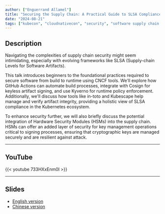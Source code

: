 ```yaml
---
author: ["Enguerrand Allamel"]
title: "Securing the Supply Chain: A Practical Guide to SLSA Compliance from Build to Runtime | 保障供应链安全：从构建到运行的SLSA合规实用指南"
date: "2024-08-21"
tags: ["kubecon", "cloudnativecon", "security", "software supply chain security"]
---
```


## Description

Navigating the complexities of supply chain security might seem intimidating, especially with evolving frameworks like SLSA (Supply-chain Levels for Software Artifacts).

This talk introduces beginners to the foundational practices required to secure software from build to runtime using CNCF tools. We'll explore how GitHub Actions can automate build processes, integrate with Cosign for keyless artifact signing, and use Kyverno for runtime policy enforcement.
Additionally, we'll discuss how tools like in-toto and Kubescape help manage and verify artifact integrity, providing a holistic view of SLSA compliance in the Kubernetes ecosystem.

To enhance security further, we will also briefly discuss the potential integration of Hardware Security Modules (HSMs) into the supply chain. HSMs can offer an added layer of security for key management operations critical to signing processes, ensuring that cryptographic keys are managed securely and are resilient against attack.

---

## YouTube

{{< youtube 733HXxEnm0I >}}

---

## Slides

- [English version](https://static.sched.com/hosted_files/kccncossaidevchn2024/91/English%20-%20Securing%20the%20Supply%20Chain%20A%20Practical%20Guide%20to%20SLSA%20Compliance%20from%20Build%20to%20Runtime.pdf?_gl=1*1pzv2aw*_gcl_au*MTQ0NDY1NjAyOC4xNzI2NDIyNTU5*FPAU*MTQ0NDY1NjAyOC4xNzI2NDIyNTU5)
- [Chinese version](https://static.sched.com/hosted_files/kccncossaidevchn2024/3d/Chinese%20%28Automatic%20Translation%29%20-%20Securing%20the%20Supply%20Chain%20A%20Practical%20Guide%20to%20SLSA%20Compliance%20from%20Build%20to%20Runtime.pdf?_gl=1*1pzv2aw*_gcl_au*MTQ0NDY1NjAyOC4xNzI2NDIyNTU5*FPAU*MTQ0NDY1NjAyOC4xNzI2NDIyNTU5)